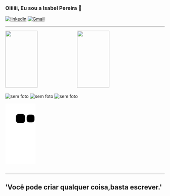 ### Oiiiiii, Eu sou a Isabel Pereira 👋

[![linkedin](https://img.shields.io/badge/LinkedIn-0077B5?style=for-the-badge&logo=linkedin&logoColor=white)](https://www.linkedin.com/in/isabel-alvaro-543b2a23a/)
[![Gmail](https://img.shields.io/badge/Gmail-D14836?style=for-the-badge&logo=gmail&logoColor=white)](https://mail.google.com/mail/u/0/?tab=km#inbox)

<hr>

<div>
  <a href="https://github.com/IsabelNtanda" style="display: flex">
  <img width="45%" height="180em" src="https://github-readme-stats.vercel.app/api?username=IsabelNtanda&show_icons=true&theme=dracula&include_all_commits=true&count_private=true"/>
  <img width="45%" height="180em" src="https://github-readme-stats.vercel.app/api/top-langs/?username=IsabelNtanda&layout=compact&langs_count=7&theme=dracula"/>
  </a>
</div>
  
<div style='display:inline-block'><br>
  <img align='center' src='https://img.shields.io/badge/HTML5-E34F26?style=for-the-badge&logo=html5&logoColor=white' alt='sem foto '/>
  <img align='center' src='https://img.shields.io/badge/CSS3-1572B6?style=for-the-badge&logo=css3&logoColor=white' alt='sem foto '/>
  <img align='center' src='https://img.shields.io/badge/JavaScript-F7DF1E?style=for-the-badge&logo=javascript&logoColor=black' alt='sem foto '/>
  
 ![Snake animation](https://github.com/IsabelNtanda/IsabelNtanda/blob/output/github-contribution-grid-snake.svg)
</div>



<hr>

## 'Você pode criar qualquer coisa,basta escrever.'
